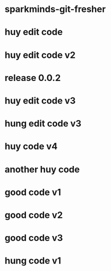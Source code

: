 # sparkminds-git-fresher
# huy edit code
# huy edit code v2
# release 0.0.2
# huy edit code v3
# hung edit code v3
# huy code v4
# another huy code
# good code v1
# good code v2
# good code v3
# hung code v1
